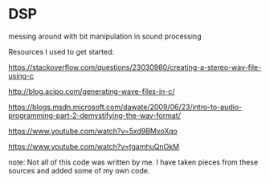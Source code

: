 # DSP
messing around with bit manipulation in sound processing

Resources I used to get started: 
  
  https://stackoverflow.com/questions/23030980/creating-a-stereo-wav-file-using-c

  http://blog.acipo.com/generating-wave-files-in-c/

  https://blogs.msdn.microsoft.com/dawate/2009/06/23/intro-to-audio-programming-part-2-demystifying-the-wav-format/
  
  https://www.youtube.com/watch?v=5xd9BMxoXqo
  
  https://www.youtube.com/watch?v=tgamhuQnOkM


note: Not all of this code was written by me. I have taken pieces from these sources and added some of my own code.
